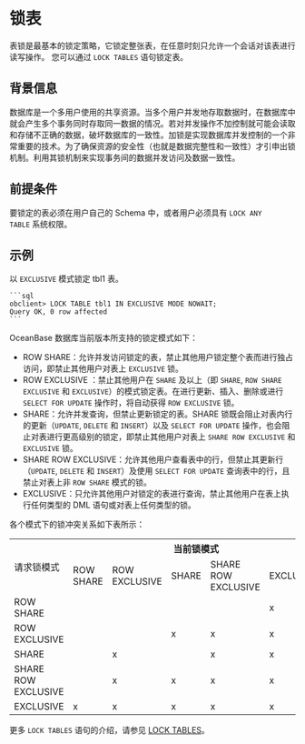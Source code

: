 # 锁表

表锁是最基本的锁定策略，它锁定整张表，在任意时刻只允许一个会话对该表进行读写操作。
您可以通过 `LOCK TABLES` 语句锁定表。

## 背景信息

数据库是一个多用户使用的共享资源。当多个用户并发地存取数据时，在数据库中就会产生多个事务同时存取同一数据的情况。若对并发操作不加控制就可能会读取和存储不正确的数据，破坏数据库的一致性。加锁是实现数据库并发控制的一个非常重要的技术。为了确保资源的安全性（也就是数据完整性和一致性）才引申出锁机制。利用其锁机制来实现事务间的数据并发访问及数据一致性。

## 前提条件

要锁定的表必须在用户自己的 Schema 中，或者用户必须具有 <code>LOCK ANY TABLE</code> 系统权限。

## 示例

以 `EXCLUSIVE` 模式锁定 tbl1 表。

    ```sql
    obclient> LOCK TABLE tbl1 IN EXCLUSIVE MODE NOWAIT; 
    Query OK, 0 row affected
    ```

OceanBase 数据库当前版本所支持的锁定模式如下：

* ROW SHARE：允许并发访问锁定的表，禁止其他用户锁定整个表而进行独占访问，即禁止其他用户对表上 `EXCLUSIVE` 锁。
* ROW EXCLUSIVE ：禁止其他用户在 `SHARE` 及以上（即 `SHARE`, `ROW SHARE EXCLUSIVE` 和 `EXCLUSIVE`）的模式锁定表。在进行更新、插入、删除或进行 `SELECT FOR UPDATE` 操作时，将自动获得 `ROW EXCLUSIVE` 锁。
* SHARE：允许并发查询，但禁止更新锁定的表。SHARE 锁既会阻止对表内行的更新（`UPDATE`, `DELETE` 和 `INSERT`）以及 `SELECT FOR UPDATE` 操作，也会阻止对表进行更高级别的锁定，即禁止其他用户对表上 `SHARE ROW EXCLUSIVE` 和 `EXCLUSIVE` 锁。
* SHARE ROW EXCLUSIVE：允许其他用户查看表中的行，但禁止其更新行（`UPDATE`, `DELETE` 和 `INSERT`）及使用 `SELECT FOR UPDATE` 查询表中的行，且禁止对表上非 `ROW SHARE` 模式的锁。
* EXCLUSIVE：只允许其他用户对锁定的表进行查询，禁止其他用户在表上执行任何类型的 DML 语句或对表上任何类型的锁。

各个模式下的锁冲突关系如下表所示：

<table>
   <tr>
       <td rowspan="2">请求锁模式</td>
       <th colspan="6">当前锁模式</th>
   </tr>
   <tr>
       <td>ROW SHARE</td>
       <td>ROW EXCLUSIVE</td>
       <td>SHARE</td>
       <td>SHARE ROW EXCLUSIVE</td>
       <td>EXCLUSIVE</td>
   </tr>
   <tr>
       <td>ROW SHARE</td>
       <td></td>
       <td></td>
       <td></td>
       <td></td>
       <td>x</td>
   </tr>
   <tr>
       <td>ROW EXCLUSIVE</td>
       <td></td>
       <td></td>
       <td>x</td>
       <td>x</td>
       <td>x</td>
   </tr>
   <tr>
       <td>SHARE</td>
       <td></td>
       <td>x</td>
       <td></td>
       <td>x</td>
       <td>x</td>
   </tr>
   <tr>
       <td>SHARE ROW EXCLUSIVE</td>
       <td></td>
       <td>x</td>
       <td>x</td>
       <td>x</td>
       <td>x</td>
   </tr>
   <tr>
       <td>EXCLUSIVE</td>
       <td>x</td>
       <td>x</td>
       <td>x</td>
       <td>x</td>
       <td>x</td>
   </tr>
</table>

更多 `LOCK TABLES` 语句的介绍，请参见 [LOCK TABLES](../../../../7.reference/4.development-reference/6.sql-syntax/3.common-tenant-of-oracle-mode/9.sql-statement-of-oracle-mode/3.dcl-of-oracle-mode/20.lock-table-of-oracle-mode.md)。

